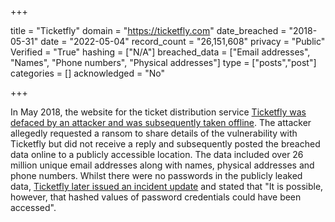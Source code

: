 +++

title = "Ticketfly"
domain = "https://ticketfly.com"
date_breached = "2018-05-31"
date = "2022-05-04"
record_count = "26,151,608"
privacy = "Public"
Verified = "True"
hashing = ["N/A"]
breached_data = ["Email addresses", "Names", "Phone numbers", "Physical addresses"]
type = ["posts","post"]
categories = []
acknowledged = "No"


+++


In May 2018, the website for the ticket distribution service <a href="https://motherboard.vice.com/en_us/article/mbk3nx/ticketfly-website-database-hacked-data-breach" target="_blank" rel="noopener">Ticketfly was defaced by an attacker and was subsequently taken offline</a>. The attacker allegedly requested a ransom to share details of the vulnerability with Ticketfly but did not receive a reply and subsequently posted the breached data online to a publicly accessible location. The data included over 26 million unique email addresses along with names, physical addresses and phone numbers. Whilst there were no passwords in the publicly leaked data, <a href="https://support.ticketfly.com/customer/en/portal/articles/2941983-ticketfly-cyber-incident-update" target="_blank" rel="noopener">Ticketfly later issued an incident update</a> and stated that &quot;It is possible, however, that hashed values of password credentials could have been accessed&quot;.

